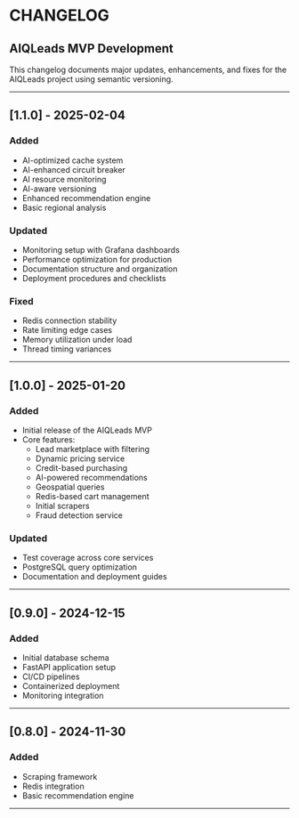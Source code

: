 # CHANGELOG

## AIQLeads MVP Development

This changelog documents major updates, enhancements, and fixes for the AIQLeads project using semantic versioning.

---

## [1.1.0] - 2025-02-04
### Added
- AI-optimized cache system
- AI-enhanced circuit breaker
- AI resource monitoring
- AI-aware versioning
- Enhanced recommendation engine
- Basic regional analysis

### Updated
- Monitoring setup with Grafana dashboards
- Performance optimization for production
- Documentation structure and organization
- Deployment procedures and checklists

### Fixed
- Redis connection stability
- Rate limiting edge cases
- Memory utilization under load
- Thread timing variances

---

## [1.0.0] - 2025-01-20
### Added
- Initial release of the AIQLeads MVP
- Core features:
  - Lead marketplace with filtering
  - Dynamic pricing service
  - Credit-based purchasing
  - AI-powered recommendations
  - Geospatial queries
  - Redis-based cart management
  - Initial scrapers
  - Fraud detection service

### Updated
- Test coverage across core services
- PostgreSQL query optimization
- Documentation and deployment guides

---

## [0.9.0] - 2024-12-15
### Added
- Initial database schema
- FastAPI application setup
- CI/CD pipelines
- Containerized deployment
- Monitoring integration

---

## [0.8.0] - 2024-11-30
### Added
- Scraping framework
- Redis integration
- Basic recommendation engine

---